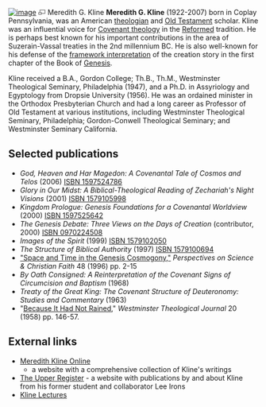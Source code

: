 [![image](images/2/23/Kline.jpg)](http://www.theopedia.com/File:Kline.jpg)
[![image](data:image/png;base64,iVBORw0KGgoAAAANSUhEUgAAAA8AAAALCAAAAACFLIiAAAAAAnRSTlMA/1uRIrUAAABPSURBVAjXY/j///+5vXDwjAHIr26ZAgXZe8H8a/+hoIcw/9nevdVL9+79DuPvzQYZFPUezu8BMZLXgkExnD8HAu6hqv//n+HZVjD4DuUDAKlChD3fj6aPAAAAAElFTkSuQmCC)](http://www.theopedia.com/File:Kline.jpg "Enlarge")
Meredith G. Kline
**Meredith G. Kline** (1922-2007) born in Coplay Pennsylvania, was
an American [theologian](Theologian "Theologian") and
[Old Testament](Old_Testament "Old Testament") scholar. Kline was
an influential voice for
[Covenant theology](Covenant_theology "Covenant theology") in the
[Reformed](Reformed_theology "Reformed theology") tradition. He is
perhaps best known for his important contributions in the area of
Suzerain-Vassal treaties in the 2nd millennium BC. He is also
well-known for his defense of the
[framework interpretation](Interpretations_of_the_creation_account#Framework_interpretation "Interpretations of the creation account")
of the creation story in the first chapter of the Book of
[Genesis](Genesis "Genesis").

Kline received a B.A., Gordon College; Th.B., Th.M., Westminster
Theological Seminary, Philadelphia (1947), and a Ph.D. in
Assyriology and Egyptology from Dropsie University (1956). He was
an ordained minister in the Orthodox Presbyterian Church and had a
long career as Professor of Old Testament at various institutions,
including Westminster Theological Seminary, Philadelphia;
Gordon-Conwell Theological Seminary; and Westminster Seminary
California.

## Selected publications

-   *God, Heaven and Har Magedon: A Covenantal Tale of Cosmos and Telos*
    (2006)
    [ISBN 1597524786](http://www.theopedia.com/Special:BookSources/1597524786)
-   *Glory in Our Midst: A Biblical-Theological Reading of Zechariah's Night Visions*
    (2001)
    [ISBN 1579105998](http://www.theopedia.com/Special:BookSources/1579105998)
-   *Kingdom Prologue: Genesis Foundations for a Covenantal Worldview*
    (2000)
    [ISBN 1597525642](http://www.theopedia.com/Special:BookSources/1597525642)
-   *The Genesis Debate: Three Views on the Days of Creation*
    (contributor, 2000)
    [ISBN 0970224508](http://www.theopedia.com/Special:BookSources/0970224508)
-   *Images of the Spirit* (1999)
    [ISBN 1579102050](http://www.theopedia.com/Special:BookSources/1579102050)
-   *The Structure of Biblical Authority* (1997)
    [ISBN 1579100694](http://www.theopedia.com/Special:BookSources/1579100694)
-   ["Space and Time in the Genesis Cosmogony,"](http://www.asa3.org/asa/PSCF/1996/PSCF3-96Kline.html)
    *Perspectives on Science & Christian Faith* 48 (1996) pp. 2-15
-   *By Oath Consigned: A Reinterpretation of the Covenant Signs of Circumcision and Baptism*
    (1968)
-   *Treaty of the Great King: The Covenant Structure of Deuteronomy: Studies and Commentary*
    (1963)
-   "[Because It Had Not Rained](http://www.asa3.org/ASA/resources/WTJ/WTJ58Kline.html),"
    *Westminster Theological Journal* 20 (1958) pp. 146-57.

## External links

-   [Meredith Kline Online](http://www.covopc.org/Kline/Meredith_Kline_Online.html)
    - a website with a comprehensive collection of Kline's writings
-   [The Upper Register](http://www.upper-register.com/) - a
    website with publications by and about Kline from his former
    student and collaborator Lee Irons
-   [Kline Lectures](http://theologica.blogspot.com/2008/04/kline-lectures.html)



